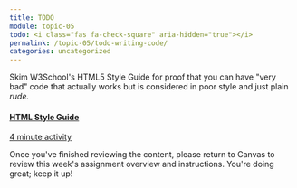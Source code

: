 ```yaml
---
title: TODO
module: topic-05
todo: <i class="fas fa-check-square" aria-hidden="true"></i>
permalink: /topic-05/todo-writing-code/
categories: uncategorized
---
```


Skim W3School's HTML5 Style Guide for proof that you can have "very bad" code that actually works but is considered in poor style and just plain _rude._

<div class="row text-center">
  <div class="col-lg-4">
    <div class="bs-component">
      <div class="list-group">
        <a href="https://www.w3schools.com/html/html5_syntax.asp" target="_blank" class="list-group-item">
          <i class="icon-hw fas fa-code" aria-hidden="true"></i>
          <h4 class="list-group-item-heading">HTML Style Guide</h4>
          <div class="divider-hw"></div>
          <p class="list-group-item-text"><i class="far fa-clock" aria-hidden="true"></i> 4 minute activity</p>
        </a>
      </div>
    </div>
  </div>
</div>

Once you've finished reviewing the content, please return to Canvas to review this week's assignment overview and instructions. You're doing great; keep it up!
